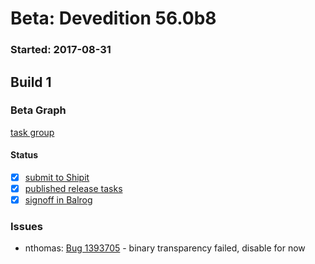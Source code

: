 # Beta: Devedition 56.0b8

### Started: 2017-08-31

## Build 1

### Beta Graph
[task group](https://tools.taskcluster.net/push-inspector/#/XCFWUEmqSS6rcOfbyNj3Gw)


#### Status
- [x] [submit to Shipit](https://wiki.mozilla.org/Release:Release_Automation_on_Mercurial:Starting_a_Release#Submit_to_Ship_It)
- [x] [published release tasks](../how-tos/relpro.md#4-publish-release)
- [x] [signoff in Balrog](../how-tos/relpro.md#3-signoffs)

### Issues
- nthomas: [Bug 1393705](https://bugzil.la/1393705) - binary transparency failed, disable for now


